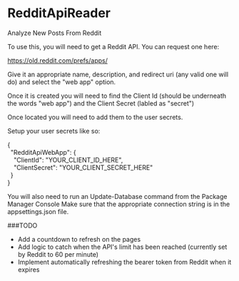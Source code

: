 # RedditApiReader
 Analyze New Posts From Reddit

To use this, you will need to get a Reddit API. You can request one here:

https://old.reddit.com/prefs/apps/

Give it an appropriate name, description, and redirect uri (any valid one will do) and select the "web app" option.

Once it is created you will need to find the Client Id (should be underneath the words "web app") and the Client Secret (labled as "secret")

Once located you will need to add them to the user secrets.

Setup your user secrets like so:

{  
&ensp;"RedditApiWebApp": {  
&emsp;"ClientId": "YOUR_CLIENT_ID_HERE",  
&emsp;"ClientSecret": "YOUR_CLIENT_SECRET_HERE"  
&ensp;}  
}

You will also need to run an Update-Database command from the Package Manager Console
Make sure that the appropriate connection string is in the appsettings.json file.

###TODO

- Add a countdown to refresh on the pages
- Add logic to catch when the API's limit has been reached (currently set by Reddit to 60 per minute)
- Implement automatically refreshing the bearer token from Reddit when it expires
